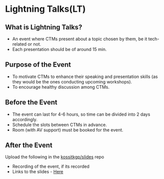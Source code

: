 # Lightning Talks(LT)

## What is Lightning Talks?
- An event where CTMs present about a topic chosen by them, be it tech-related or not.
- Each presentation should be of around 15 min.

## Purpose of the Event
- To motivate CTMs to enhance their speaking and presentation skills (as they would be the ones conducting upcoming workshops).
- To encourage healthy discussion among CTMs.

## Before the Event
- The event can last for 4-6 hours, so time can be divided into 2 days accordingly.
- Schedule the slots between CTMs in advance.
- Room (with AV support) must be booked for the event.

## After the Event
Upload the following in the [kossitkgp/slides](https://github.com/kossiitkgp/slides) repo
- Recording of the event, if its recorded
- Links to the slides - [Here](https://github.com/kossiitkgp/slides/tree/main/Lightning-Talks)